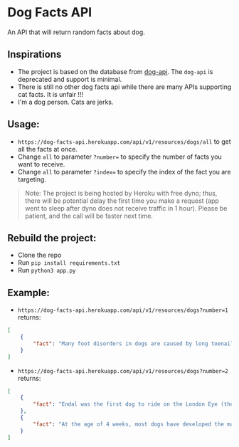 # Dog Facts API

An API that will return random facts about dog.

## Inspirations 
+ The project is based on the database from [dog-api](https://github.com/kinduff/dog-api). The `dog-api` is deprecated and support is minimal. 
+ There is still no other dog facts api while there are many APIs supporting cat facts. It is unfair !!!
+ I'm a dog person. Cats are jerks.

## Usage:

+ `https://dog-facts-api.herokuapp.com/api/v1/resources/dogs/all` to get all the facts at once.
+ Change `all` to parameter `?number=` to specify the number of facts you want to receive.
+ Change `all` to parameter `?index=` to specify the index of the fact you are targeting.

> Note: The project is being hosted by Heroku with free dyno; thus, there will be potential delay the first time you make a request (app went to sleep after dyno does not receive traffic in 1 hour). Please be patient, and the call will be faster next time.

## Rebuild the project:
+ Clone the repo
+ Run `pip install requirements.txt`
+ Run `python3 app.py`

## Example:
+ `https://dog-facts-api.herokuapp.com/api/v1/resources/dogs?number=1` returns:
```JSON
[
    {
        "fact": "Many foot disorders in dogs are caused by long toenails."
    }
]
```

+ `https://dog-facts-api.herokuapp.com/api/v1/resources/dogs?number=2` returns:
```JSON
[
    {
        "fact": "Endal was the first dog to ride on the London Eye (the characteristic ferris wheel in London, England), and was also the first known dog to successfully use a ATM machine."
    },
    {
        "fact": "At the age of 4 weeks, most dogs have developed the majority of their vocalizations."
    }
]
```
